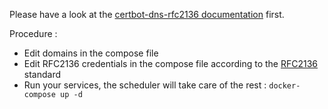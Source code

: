 Please have a look at the [certbot-dns-rfc2136 documentation](https://certbot-dns-rfc2136.readthedocs.io/en/stable/) first.

Procedure :

- Edit domains in the compose file
- Edit RFC2136 credentials in the compose file according to the [RFC2136](https://tools.ietf.org/html/rfc2136) standard
- Run your services, the scheduler will take care of the rest : `docker-compose up -d`
